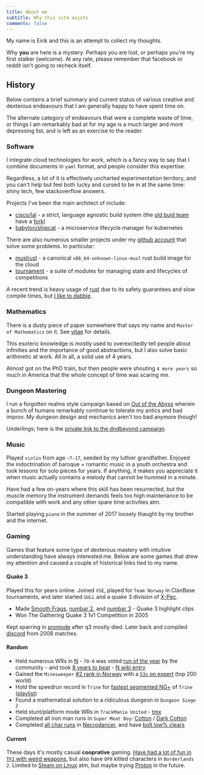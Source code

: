 ```yaml
---
title: About me
subtitle: Why this site exists
comments: false
---
```


My name is Eirik and this is an attempt to collect my thoughts.

Why **you** are here is a mystery. Perhaps you are lost, or perhaps you're my first stalker (welcome). At any rate, please remember that facebook or reddit isn't going to recheck itself.


## History
Below contains a brief summary and current status of various creative and dexterous endeavours that I am generally happy to have spent time on.

The alternate category of endeavours that were a complete waste of time, or things I am remarkably bad at for my age is a much larger and more depressing list, and is left as an exercise to the reader.


### Software
I integrate cloud technologies for work, which is a fancy way to say that I combine documents in `yaml` format, and people consider this expertise.

Regardless, a lot of it is effectively uncharted experimentation territory, and you can't help but feel both lucky and cursed to be in at the same time: shiny tech, few stackoverflow answers.

Projects I've been the main architect of include:

- [cisco/lal](https://github.com/cisco/lal-build-manager) - a strict, language agnostic build system (the [old buid team](https://github.com/orgs/lalbuild/people) have a [fork](https://github.com/lalbuild/lal))
- [babylon/shipcat](https://github.com/Babylonpartners/shipcat) - a microservice lifecycle manager for kubernetes

There are also numerous smaller projects under my [github account](https://github.com/clux?tab=repositories) that solve some problems. In particular:

- [muslrust](https://github.com/clux/muslrust) - a canonical `x86_64-unknown-linux-musl` rust build image for the cloud
- [tournament](https://github.com/clux/tournament) - a suite of modules for managing state and lifecycles of competitions

A recent trend is heavy usage of [rust](https://www.rust-lang.org/) due to its safety guarantees and slow compile times, but [I like to dabble](https://github.com/clux/magic-forest).

### Mathematics
There is a dusty piece of paper somewhere that says my name and `Master of Mathematics` on it. See [vitae](http://clux.github.io/vitae/) for details.

This esoteric knowledge is mostly used to overexcitedly tell people about infinities and the importance of good abstractions, but I also solve basic arithmetic at work. All in all, a solid use of 4 years.

Almost got on the PhD train, but then people were shouting `4 more years` so much in America that the whole concept of time was scaring me.

### Dungeon Mastering
I run a forgotten realms style campaign based on [Out of the Abyss](http://dnd.wizards.com/products/tabletop-games/rpg-products/outoftheabyss) wherein a bunch of humans remarkably continue to tolerate my antics and bad improv. My dungeon design and mechanics aren't too bad anymore though!

Underlings; here is the [private link to the dndbeyond campaign](https://www.dndbeyond.com/campaigns/156017).

### Music
Played `violin` from age `~7-17`, seeded by my luthier grandfather. Enjoyed the indoctrination of baroque + romantic music in a youth orchestra and took lessons for solo pieces for years. If anything, it makes you appreciate it when music actually contains a melody that cannot be hummed in a minute.

Have had a few on-years where this skill has been resurrected, but the muscle memory the instrument demands feels too high maintenance to be compatible with work and any other spare time activities atm.

Started playing `piano` in the summer of 2017 loosely thaught by my brother and the internet.

### Gaming
Games that feature some type of dexterous mastery with intuitive understanding have always interested me. Below are some games that drew my attention and caused a couple of historical links tied to my name.

#### Quake 3
Played this for years online. Joined `VSE`, played for `Team Norway` in ClanBase tournaments, and later started `GULL` and a quake 3 division of [X-Pec](http://www.chicksdigx-pec.com).

- Made [Smooth Frags](https://www.youtube.com/watch?v=GD3aTJ_jzL8), [numbar 2](https://www.youtube.com/watch?v=OXCJpkv0GuI), and [numbar 3](https://www.youtube.com/watch?v=BHfSKhvzogM) - Quake 3 highlight clips
- Won The Gathering Quake 3 1v1 Competition in 2005

Kept sparring in [promode](https://playmorepromode.com/) after q3 mostly died. Later back and compiled [discord](https://www.youtube.com/watch?v=liSxP2j5b60) from 2008 matches.

#### Random
- Held numerous WRs in [N](http://www.metanetsoftware.com/games/n) - `70-0` was voted [run of the year](http://n.wikia.com/wiki/The_Dronies) by the community - and took [8 years to beat](http://ploudseeker.com:5000/all_scores?level=70-0&place=0) - [N wiki entry](http://n.wikia.com/wiki/Clux)
- Gained the `Minesweeper` [#2 rank in Norway](http://www.minesweeper.info/countryranking.html?country=132) with a [`53s` on expert](http://www.minesweeper.info/members/files/3552/EirikAlbrigtsen54,49-119-110607.mvf) (top 200 world)
- Hold the speedrun record in `Trine` for [fastest segmented NG+](http://speeddemosarchive.com/Trine.html) of `Trine` ([playlist](https://www.youtube.com/watch?v=45T7-Avb5vQ&list=PLDCA837F2416D427B))
- Found a mathematical solution to a ridiculous dungeon in `Dungeon Siege 2`
- Held stunt/platform mode WRs in `TrackMania United` - [tmx](https://united.tm-exchange.com/main.aspx?action=tracksearch&mode=7&id=1273332)
- Completed all iron man runs in `Super Meat Boy`: [Cotton](https://www.youtube.com/watch?v=8ZeFFwkCLN8) / [Dark Cotton](https://www.youtube.com/watch?v=jgptqlVQGSM)
- Completed [all char runs](https://crypt.toofz.com/p/76561198007590148/classic) in [Necrodancer](https://store.steampowered.com/app/247080/Crypt_of_the_NecroDancer/), and have [bolt low% clears](https://www.youtube.com/watch?v=y1d6hoN9DoM)

#### Current
These days it's mostly casual **cooprative** gaming. [Have had a lot of fun in `TF2` with weird weapons](https://www.youtube.com/watch?v=KVzOLtpO6fU&list=PL4gj5XjL6RRQecS059_tjxRQ4Lu6yUNqB), but also have `OP8` kitted characters in `Borderlands 2`. Limited to [Steam on Linux](https://steamcommunity.com/id/sszynrae) atm, but maybe trying [Proton](https://github.com/ValveSoftware/Proton) in the future.

